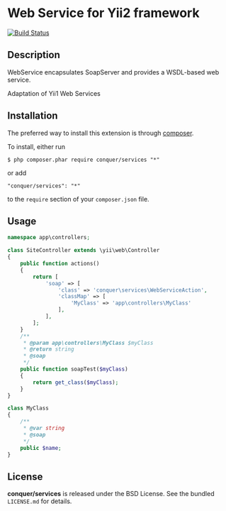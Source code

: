 Web Service for Yii2 framework
=================
[![Build Status](https://travis-ci.org/borodulin/yii2-services.svg?branch=master)](https://travis-ci.org/borodulin/yii2-services)

## Description

WebService encapsulates SoapServer and provides a WSDL-based web service.

Adaptation of Yii1 Web Services

## Installation

The preferred way to install this extension is through [composer](http://getcomposer.org/download/).

To install, either run

```
$ php composer.phar require conquer/services "*"
```
or add

```
"conquer/services": "*"
```

to the ```require``` section of your `composer.json` file.

## Usage

```php
namespace app\controllers;

class SiteController extends \yii\web\Controller
{
    public function actions()
    {
        return [
            'soap' => [
                'class' => 'conquer\services\WebServiceAction',
                'classMap' => [
                    'MyClass' => 'app\controllers\MyClass'
                ],
            ],
        ];
    }
    /**
     * @param app\controllers\MyClass $myClass
     * @return string
     * @soap
     */
    public function soapTest($myClass)
    {
        return get_class($myClass);
    }
}

class MyClass
{
    /**
     * @var string
     * @soap
     */
    public $name;
}
```

## License

**conquer/services** is released under the BSD License. See the bundled `LICENSE.md` for details.
